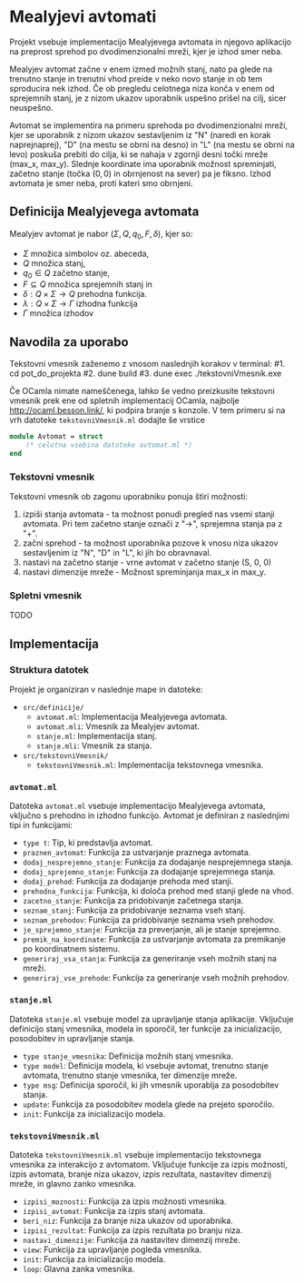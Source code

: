 # Mealyjevi avtomati

Projekt vsebuje implementacijo Mealyjevega avtomata in njegovo aplikacijo na preprost sprehod po dvodimenzionalni mreži, kjer je izhod smer neba. 

Mealyjev avtomat začne v enem izmed možnih stanj, nato pa glede na trenutno stanje in trenutni vhod preide v neko novo stanje in ob tem sproducira nek izhod. Če ob pregledu celotnega niza konča v enem od sprejemnih stanj, je z nizom ukazov uporabnik uspešno prišel na cilj, sicer neuspešno.

Avtomat se implementira na primeru sprehoda po dvodimenzionalni mreži, kjer se uporabnik z nizom ukazov sestavljenim iz "N" (naredi en korak naprejnaprej), "D" (na mestu se obrni na desno) in "L" (na mestu se obrni na levo) poskuša prebiti do cilja, ki se nahaja v zgornji desni točki mreže (max_x, max_y). Slednje koordinate ima uporabnik možnost spreminjati, začetno stanje (točka $(0,0)$ in obrnjenost na sever) pa je fiksno. Izhod avtomata je smer neba, proti kateri smo obrnjeni.


## Definicija Mealyjevega avtomata

Mealyjev avtomat je nabor $(\Sigma, Q, q_0, F, \delta)$, kjer so:

- $\Sigma$ množica simbolov oz. abeceda,
- $Q$ množica stanj,
- $q_0 \in Q$ začetno stanje,
- $F \subseteq Q$ množica sprejemnih stanj in
- $\delta : Q \times \Sigma \to Q$ prehodna funkcija.
- $\lambda : Q \times \Sigma \to \Gamma$ izhodna funkcija
- $\Gamma$ množica izhodov


## Navodila za uporabo
Tekstovni vmesnik zaženemo z vnosom naslednjih korakov v terminal:
#1. cd pot_do_projekta
#2. dune build
#3. dune exec ./tekstovniVmesnik.exe 


Če OCamla nimate nameščenega, lahko še vedno preizkusite tekstovni vmesnik prek ene od spletnih implementacij OCamla, najbolje <http://ocaml.besson.link/>, ki podpira branje s konzole. V tem primeru si na vrh datoteke `tekstovniVmesnik.ml` dodajte še vrstice

```ocaml
module Avtomat = struct
    (* celotna vsebina datoteke avtomat.ml *)
end
```

### Tekstovni vmesnik
Tekstovni vmesnik ob zagonu uporabniku ponuja štiri možnosti:
1) izpiši stanja avtomata - ta možnost ponudi pregled nas vsemi stanji avtomata. Pri tem začetno stanje označi z "->", sprejemna stanja pa z "+".
2) začni sprehod - ta možnost uporabnika pozove k vnosu niza ukazov sestavljenim iz "N", "D" in "L", ki jih bo obravnaval.
3) nastavi na začetno stanje - vrne avtomat v začetno stanje (S, 0, 0)
4) nastavi dimenzije mreže - Možnost spreminjanja max_x in max_y.

   



### Spletni vmesnik

TODO

## Implementacija

### Struktura datotek

Projekt je organiziran v naslednje mape in datoteke:

- `src/definicije/`
  - `avtomat.ml`: Implementacija Mealyjevega avtomata.
  - `avtomat.mli`: Vmesnik za Mealyjev avtomat.
  - `stanje.ml`: Implementacija stanj.
  - `stanje.mli`: Vmesnik za stanja.
- `src/tekstovniVmesnik/`
  - `tekstovniVmesnik.ml`: Implementacija tekstovnega vmesnika.

### `avtomat.ml`

Datoteka `avtomat.ml` vsebuje implementacijo Mealyjevega avtomata, vključno s prehodno in izhodno funkcijo. Avtomat je definiran z naslednjimi tipi in funkcijami:

- `type t`: Tip, ki predstavlja avtomat.
- `praznen_avtomat`: Funkcija za ustvarjanje praznega avtomata.
- `dodaj_nesprejemno_stanje`: Funkcija za dodajanje nesprejemnega stanja.
- `dodaj_sprejemno_stanje`: Funkcija za dodajanje sprejemnega stanja.
- `dodaj_prehod`: Funkcija za dodajanje prehoda med stanji.
- `prehodna_funkcija`: Funkcija, ki določa prehod med stanji glede na vhod.
- `zacetno_stanje`: Funkcija za pridobivanje začetnega stanja.
- `seznam_stanj`: Funkcija za pridobivanje seznama vseh stanj.
- `seznam_prehodov`: Funkcija za pridobivanje seznama vseh prehodov.
- `je_sprejemno_stanje`: Funkcija za preverjanje, ali je stanje sprejemno.
- `premik_na_koordinate`: Funkcija za ustvarjanje avtomata za premikanje po koordinatnem sistemu.
- `generiraj_vsa_stanja`: Funkcija za generiranje vseh možnih stanj na mreži.
- `generiraj_vse_prehode`: Funkcija za generiranje vseh možnih prehodov.

### `stanje.ml`

Datoteka `stanje.ml` vsebuje model za upravljanje stanja aplikacije. Vključuje definicijo stanj vmesnika, modela in sporočil, ter funkcije za inicializacijo, posodobitev in upravljanje stanja.

- `type stanje_vmesnika`: Definicija možnih stanj vmesnika.
- `type model`: Definicija modela, ki vsebuje avtomat, trenutno stanje avtomata, trenutno stanje vmesnika, ter dimenzije mreže.
- `type msg`: Definicija sporočil, ki jih vmesnik uporablja za posodobitev stanja.
- `update`: Funkcija za posodobitev modela glede na prejeto sporočilo.
- `init`: Funkcija za inicializacijo modela.

### `tekstovniVmesnik.ml`

Datoteka `tekstovniVmesnik.ml` vsebuje implementacijo tekstovnega vmesnika za interakcijo z avtomatom. Vključuje funkcije za izpis možnosti, izpis avtomata, branje niza ukazov, izpis rezultata, nastavitev dimenzij mreže, in glavno zanko vmesnika.

- `izpisi_moznosti`: Funkcija za izpis možnosti vmesnika.
- `izpisi_avtomat`: Funkcija za izpis stanj avtomata.
- `beri_niz`: Funkcija za branje niza ukazov od uporabnika.
- `izpisi_rezultat`: Funkcija za izpis rezultata po branju niza.
- `nastavi_dimenzije`: Funkcija za nastavitev dimenzij mreže.
- `view`: Funkcija za upravljanje pogleda vmesnika.
- `init`: Funkcija za inicializacijo modela.
- `loop`: Glavna zanka vmesnika.